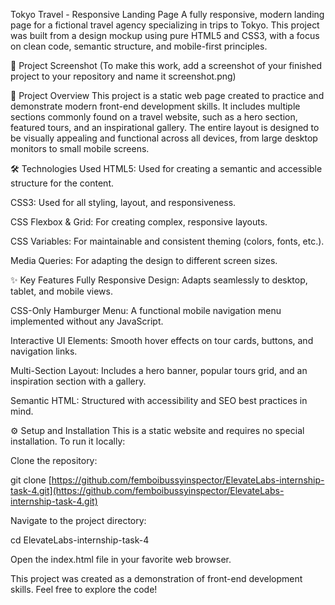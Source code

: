 Tokyo Travel - Responsive Landing Page
A fully responsive, modern landing page for a fictional travel agency specializing in trips to Tokyo. This project was built from a design mockup using pure HTML5 and CSS3, with a focus on clean code, semantic structure, and mobile-first principles.

📸 Project Screenshot
(To make this work, add a screenshot of your finished project to your repository and name it screenshot.png)

🚀 Project Overview
This project is a static web page created to practice and demonstrate modern front-end development skills. It includes multiple sections commonly found on a travel website, such as a hero section, featured tours, and an inspirational gallery. The entire layout is designed to be visually appealing and functional across all devices, from large desktop monitors to small mobile screens.

🛠️ Technologies Used
HTML5: Used for creating a semantic and accessible structure for the content.

CSS3: Used for all styling, layout, and responsiveness.

CSS Flexbox & Grid: For creating complex, responsive layouts.

CSS Variables: For maintainable and consistent theming (colors, fonts, etc.).

Media Queries: For adapting the design to different screen sizes.

✨ Key Features
Fully Responsive Design: Adapts seamlessly to desktop, tablet, and mobile views.

CSS-Only Hamburger Menu: A functional mobile navigation menu implemented without any JavaScript.

Interactive UI Elements: Smooth hover effects on tour cards, buttons, and navigation links.

Multi-Section Layout: Includes a hero banner, popular tours grid, and an inspiration section with a gallery.

Semantic HTML: Structured with accessibility and SEO best practices in mind.

⚙️ Setup and Installation
This is a static website and requires no special installation. To run it locally:

Clone the repository:

git clone [https://github.com/femboibussyinspector/ElevateLabs-internship-task-4.git](https://github.com/femboibussyinspector/ElevateLabs-internship-task-4.git)

Navigate to the project directory:

cd ElevateLabs-internship-task-4

Open the index.html file in your favorite web browser.

This project was created as a demonstration of front-end development skills. Feel free to explore the code!
